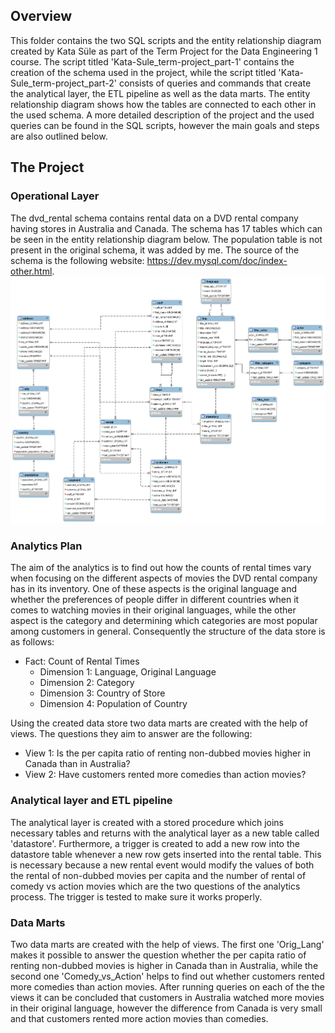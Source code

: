 ## Overview ##
This folder contains the two SQL scripts and the entity relationship diagram created by Kata Süle as part of the Term Project for the Data Engineering 1 course.
The script titled 'Kata-Sule_term-project_part-1' contains the creation of the schema used in the project, while the script titled 'Kata-Sule_term-project_part-2' consists of queries and commands that create the analytical layer, the ETL pipeline as well as the data marts. The entity relationship diagram shows how the tables are connected to each other in the used schema.
A more detailed description of the project and the used queries can be found in the SQL scripts, however the main goals and steps are also outlined below.

## The Project ##

### Operational Layer ###
The dvd_rental schema contains rental data on a DVD rental company having stores in Australia and Canada. The schema has 17 tables which can be seen in the entity relationship diagram below. The population table is not present in the original schema, it was added by me.
The source of the schema is the following website: <https://dev.mysql.com/doc/index-other.html>.
![alt text](https://github.com/sulekata/Data_Engineering_1/blob/master/Term_DE1/er_diagram.png)

### Analytics Plan ###
The aim of the analytics is to find out how the counts of rental times vary when focusing on the different aspects of movies the DVD rental company has in its inventory. One of these aspects is the original language and whether the preferences of people differ in different countries when it comes to watching movies in their original languages, while the other aspect is the category and determining which categories are most popular among customers in general. Consequently the structure of the data store is as follows:
* Fact: Count of Rental Times
	* Dimension 1: Language, Original Language
	* Dimension 2: Category
	* Dimension 3: Country of Store
	* Dimension 4: Population of Country

Using the created data store two data marts are created with the help of views. The questions they aim to answer are the following: 
* View 1:
	Is the per capita ratio of renting non-dubbed movies higher in Canada than in Australia?
* View 2:
	Have customers rented more comedies than action movies?

### Analytical layer and ETL pipeline ###
The analytical layer is created with a stored procedure which joins necessary tables and returns with the analytical layer as a new table called 'datastore'. Furthermore, a trigger is created to add a new row into the datastore table whenever a new row gets inserted into the rental table. This is necessary because a new rental event would modify the values of both the rental of non-dubbed movies per capita and the number of rental of comedy vs action movies which are the two questions of the analytics process. The trigger is tested to make sure it works properly.

### Data Marts ###
Two data marts are created with the help of views. The first one 'Orig_Lang' makes it possible to answer the question whether the per capita ratio of renting non-dubbed movies is higher in Canada than in Australia, while the second one 'Comedy_vs_Action' helps to find out whether customers rented more comedies than action movies.
After running queries on each of the the views it can be concluded that customers in Australia watched more movies in their original language, however the difference from Canada is very small and that customers rented more action movies than comedies.
